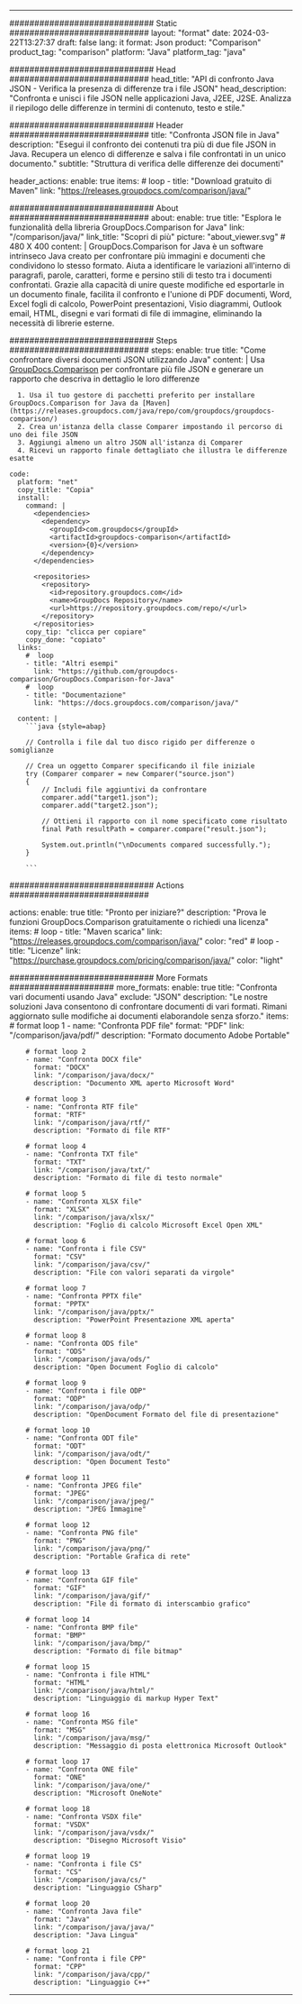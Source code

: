 
---
############################# Static ############################
layout: "format"
date:  2024-03-22T13:27:37
draft: false
lang: it
format: Json
product: "Comparison"
product_tag: "comparison"
platform: "Java"
platform_tag: "java"

############################# Head ############################
head_title: "API di confronto Java JSON - Verifica la presenza di differenze tra i file JSON"
head_description: "Confronta e unisci i file JSON nelle applicazioni Java, J2EE, J2SE. Analizza il riepilogo delle differenze in termini di contenuto, testo e stile."

############################# Header ############################
title: "Confronta JSON file in Java" 
description: "Esegui il confronto dei contenuti tra più di due file JSON in Java. Recupera un elenco di differenze e salva i file confrontati in un unico documento."
subtitle: "Struttura di verifica delle differenze dei documenti" 

header_actions:
  enable: true
  items:
    #  loop
    - title: "Download gratuito di Maven"
      link: "https://releases.groupdocs.com/comparison/java/"
      
############################# About ############################
about:
    enable: true
    title: "Esplora le funzionalità della libreria GroupDocs.Comparison for Java"
    link: "/comparison/java/"
    link_title: "Scopri di più"
    picture: "about_viewer.svg" # 480 X 400
    content: |
       GroupDocs.Comparison for Java è un software intrinseco Java creato per confrontare più immagini e documenti che condividono lo stesso formato. Aiuta a identificare le variazioni all'interno di paragrafi, parole, caratteri, forme e persino stili di testo tra i documenti confrontati. Grazie alla capacità di unire queste modifiche ed esportarle in un documento finale, facilita il confronto e l'unione di PDF documenti, Word, Excel fogli di calcolo, PowerPoint presentazioni, Visio diagrammi, Outlook email, HTML, disegni e vari formati di file di immagine, eliminando la necessità di librerie esterne.

############################# Steps ############################
steps:
    enable: true
    title: "Come confrontare diversi documenti JSON utilizzando Java"
    content: |
      Usa [GroupDocs.Comparison](https://products.groupdocs.com/comparison/java/) per confrontare più file JSON e generare un rapporto che descriva in dettaglio le loro differenze
      
      1. Usa il tuo gestore di pacchetti preferito per installare GroupDocs.Comparison for Java da [Maven](https://releases.groupdocs.com/java/repo/com/groupdocs/groupdocs-comparison/)
      2. Crea un'istanza della classe Comparer impostando il percorso di uno dei file JSON
      3. Aggiungi almeno un altro JSON all'istanza di Comparer
      4. Ricevi un rapporto finale dettagliato che illustra le differenze esatte
   
    code:
      platform: "net"
      copy_title: "Copia"
      install:
        command: |
          <dependencies>
            <dependency>
              <groupId>com.groupdocs</groupId>
              <artifactId>groupdocs-comparison</artifactId>
              <version>{0}</version>
            </dependency>
          </dependencies>

          <repositories>
            <repository>
              <id>repository.groupdocs.com</id>
              <name>GroupDocs Repository</name>
              <url>https://repository.groupdocs.com/repo/</url>
            </repository>
          </repositories>
        copy_tip: "clicca per copiare"
        copy_done: "copiato"
      links:
        #  loop
        - title: "Altri esempi"
          link: "https://github.com/groupdocs-comparison/GroupDocs.Comparison-for-Java"
        #  loop
        - title: "Documentazione"
          link: "https://docs.groupdocs.com/comparison/java/"
          
      content: |
        ```java {style=abap}

        // Controlla i file dal tuo disco rigido per differenze o somiglianze

        // Crea un oggetto Comparer specificando il file iniziale
        try (Comparer comparer = new Comparer("source.json") 
        {
            // Includi file aggiuntivi da confrontare
        	comparer.add("target1.json");
            comparer.add("target2.json");

            // Ottieni il rapporto con il nome specificato come risultato
            final Path resultPath = comparer.compare("result.json"); 

            System.out.println("\nDocuments compared successfully.");
        }
        
        ```            

############################# Actions ############################

actions:
  enable: true
  title: "Pronto per iniziare?"
  description: "Prova le funzioni GroupDocs.Comparison gratuitamente o richiedi una licenza"
  items:
    #  loop
    - title: "Maven scarica"
      link: "https://releases.groupdocs.com/comparison/java/"
      color: "red"
        #  loop
    - title: "Licenze"
      link: "https://purchase.groupdocs.com/pricing/comparison/java/"
      color: "light"


############################# More Formats #####################
more_formats:
    enable: true
    title: "Confronta vari documenti usando Java"
    exclude: "JSON"
    description: "Le nostre soluzioni Java consentono di confrontare documenti di vari formati. Rimani aggiornato sulle modifiche ai documenti elaborandole senza sforzo."
    items: 
        # format loop 1
        - name: "Confronta PDF file"
          format: "PDF"
          link: "/comparison/java/pdf/"
          description: "Formato documento Adobe Portable"

        # format loop 2
        - name: "Confronta DOCX file"
          format: "DOCX"
          link: "/comparison/java/docx/"
          description: "Documento XML aperto Microsoft Word"

        # format loop 3
        - name: "Confronta RTF file"
          format: "RTF"
          link: "/comparison/java/rtf/"
          description: "Formato di file RTF"

        # format loop 4
        - name: "Confronta TXT file"
          format: "TXT"
          link: "/comparison/java/txt/"
          description: "Formato di file di testo normale"

        # format loop 5
        - name: "Confronta XLSX file"
          format: "XLSX"
          link: "/comparison/java/xlsx/"
          description: "Foglio di calcolo Microsoft Excel Open XML"

        # format loop 6
        - name: "Confronta i file CSV"
          format: "CSV"
          link: "/comparison/java/csv/"
          description: "File con valori separati da virgole"

        # format loop 7
        - name: "Confronta PPTX file"
          format: "PPTX"
          link: "/comparison/java/pptx/"
          description: "PowerPoint Presentazione XML aperta"

        # format loop 8
        - name: "Confronta ODS file"
          format: "ODS"
          link: "/comparison/java/ods/"
          description: "Open Document Foglio di calcolo"

        # format loop 9
        - name: "Confronta i file ODP"
          format: "ODP"
          link: "/comparison/java/odp/"
          description: "OpenDocument Formato del file di presentazione"

        # format loop 10
        - name: "Confronta ODT file"
          format: "ODT"
          link: "/comparison/java/odt/"
          description: "Open Document Testo"

        # format loop 11
        - name: "Confronta JPEG file"
          format: "JPEG"
          link: "/comparison/java/jpeg/"
          description: "JPEG Immagine"

        # format loop 12
        - name: "Confronta PNG file"
          format: "PNG"
          link: "/comparison/java/png/"
          description: "Portable Grafica di rete"

        # format loop 13
        - name: "Confronta GIF file"
          format: "GIF"
          link: "/comparison/java/gif/"
          description: "File di formato di interscambio grafico"

        # format loop 14
        - name: "Confronta BMP file"
          format: "BMP"
          link: "/comparison/java/bmp/"
          description: "Formato di file bitmap"

        # format loop 15
        - name: "Confronta i file HTML"
          format: "HTML"
          link: "/comparison/java/html/"
          description: "Linguaggio di markup Hyper Text"

        # format loop 16
        - name: "Confronta MSG file"
          format: "MSG"
          link: "/comparison/java/msg/"
          description: "Messaggio di posta elettronica Microsoft Outlook"

        # format loop 17
        - name: "Confronta ONE file"
          format: "ONE"
          link: "/comparison/java/one/"
          description: "Microsoft OneNote"

        # format loop 18
        - name: "Confronta VSDX file"
          format: "VSDX"
          link: "/comparison/java/vsdx/"
          description: "Disegno Microsoft Visio"

        # format loop 19
        - name: "Confronta i file CS"
          format: "CS"
          link: "/comparison/java/cs/"
          description: "Linguaggio CSharp"

        # format loop 20
        - name: "Confronta Java file"
          format: "Java"
          link: "/comparison/java/java/"
          description: "Java Lingua"
          
        # format loop 21
        - name: "Confronta i file CPP"
          format: "CPP"
          link: "/comparison/java/cpp/"
          description: "Linguaggio C++"
---